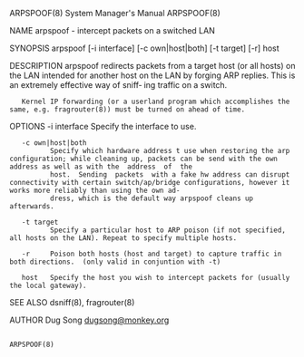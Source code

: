 ARPSPOOF(8)                                                                       System Manager's Manual                                                                      ARPSPOOF(8)

NAME
       arpspoof - intercept packets on a switched LAN

SYNOPSIS
       arpspoof [-i interface] [-c own|host|both] [-t target] [-r] host

DESCRIPTION
       arpspoof  redirects packets from a target host (or all hosts) on the LAN intended for another host on the LAN by forging ARP replies.  This is an extremely effective way of sniff‐
       ing traffic on a switch.

       Kernel IP forwarding (or a userland program which accomplishes the same, e.g. fragrouter(8)) must be turned on ahead of time.

OPTIONS
       -i interface
              Specify the interface to use.

       -c own|host|both
              Specify which hardware address t use when restoring the arp configuration; while cleaning up, packets can be send with the own address as well as with the  address  of  the
              host.  Sending  packets  with a fake hw address can disrupt connectivity with certain switch/ap/bridge configurations, however it works more reliably than using the own ad‐
              dress, which is the default way arpspoof cleans up afterwards.

       -t target
              Specify a particular host to ARP poison (if not specified, all hosts on the LAN). Repeat to specify multiple hosts.

       -r     Poison both hosts (host and target) to capture traffic in both directions.  (only valid in conjuntion with -t)

       host   Specify the host you wish to intercept packets for (usually the local gateway).

SEE ALSO
       dsniff(8), fragrouter(8)

AUTHOR
       Dug Song <dugsong@monkey.org>

                                                                                                                                                                               ARPSPOOF(8)
